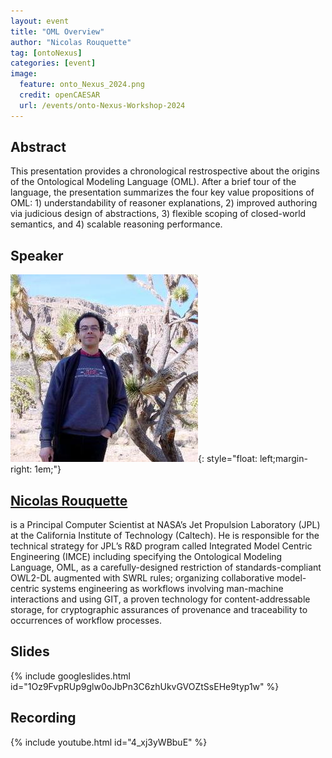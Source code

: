 ```yaml
---
layout: event
title: "OML Overview"
author: "Nicolas Rouquette"
tag: [ontoNexus]
categories: [event]
image:
  feature: onto_Nexus_2024.png
  credit: openCAESAR
  url: /events/onto-Nexus-Workshop-2024
---
```


## Abstract

This presentation provides a chronological restrospective about the origins of the Ontological Modeling Language (OML). After a brief tour of the language, the presentation summarizes the four key value propositions of OML: 1) understandability of reasoner explanations, 2) improved authoring via judicious design of abstractions, 3) flexible scoping of closed-world semantics, and 4) scalable reasoning performance.

## Speaker

![Nicolas Rouquette](img/Rouquette.jpeg){: style="float: left;margin-right: 1em;"}

<h2><a href="mailto:nicolas.f.rouquette@jpl.nasa.gov">Nicolas Rouquette</a></h2> is a Principal Computer Scientist at NASA’s Jet Propulsion Laboratory (JPL) at the California Institute of Technology (Caltech). He is responsible for the technical strategy for JPL’s R&D program called Integrated Model Centric Engineering (IMCE) including specifying the Ontological Modeling Language, OML, as a carefully-designed restriction of standards-compliant OWL2-DL augmented with SWRL rules; organizing collaborative model-centric systems engineering as workflows involving man-machine interactions and using GIT, a proven technology for content-addressable storage, for cryptographic assurances of provenance and traceability to occurrences of workflow processes.

## Slides

{% include googleslides.html id="1Oz9FvpRUp9glw0oJbPn3C6zhUkvGVOZtSsEHe9typ1w" %}

## Recording

{% include youtube.html id="4_xj3yWBbuE" %}